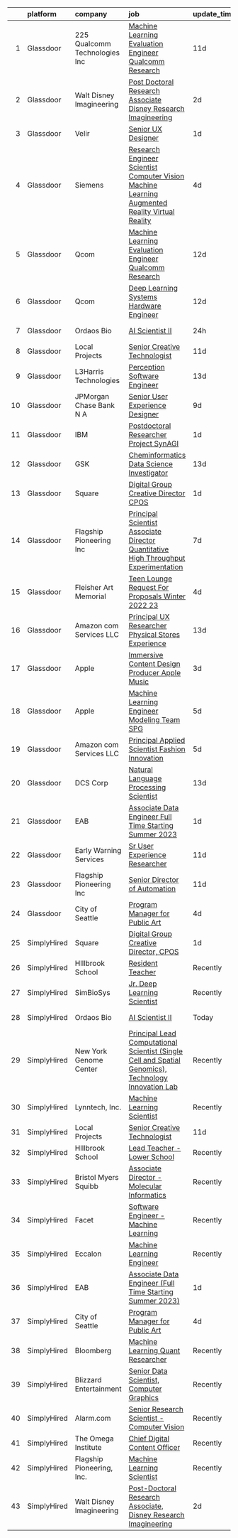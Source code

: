 

|    | platform    | company                        | job                                                                                                                                                                                                                                                                                                                                                                                                                                                                                                                                                                                                                                                                                                                                                                                                                                                                                                                                                                                                                                                                                                                                                                                                                                                                                                                                                                                 | update_time   | location                     |
|---:|:------------|:-------------------------------|:------------------------------------------------------------------------------------------------------------------------------------------------------------------------------------------------------------------------------------------------------------------------------------------------------------------------------------------------------------------------------------------------------------------------------------------------------------------------------------------------------------------------------------------------------------------------------------------------------------------------------------------------------------------------------------------------------------------------------------------------------------------------------------------------------------------------------------------------------------------------------------------------------------------------------------------------------------------------------------------------------------------------------------------------------------------------------------------------------------------------------------------------------------------------------------------------------------------------------------------------------------------------------------------------------------------------------------------------------------------------------------|:--------------|:-----------------------------|
|  1 | Glassdoor   | 225 Qualcomm Technologies  Inc | [Machine Learning Evaluation Engineer  Qualcomm Research](https://www.glassdoor.com/partner/jobListing.htm?pos=123&ao=1136043&s=58&guid=00000182aa91b390a721f02d4c56cbde&src=GD_JOB_AD&t=SR&vt=w&cs=1_f76a6fd2&cb=1660719051968&jobListingId=1008054781830&jrtk=3-0-1gal93cu2imb1801-1gal93cuihaqh800-8b21ce2119ee6c7b-)                                                                                                                                                                                                                                                                                                                                                                                                                                                                                                                                                                                                                                                                                                                                                                                                                                                                                                                                                                                                                                                            | 11d           | San Diego, CA                |
|  2 | Glassdoor   | Walt Disney Imagineering       | [Post Doctoral Research Associate  Disney Research Imagineering](https://www.glassdoor.com/partner/jobListing.htm?pos=101&ao=1110586&s=58&guid=00000182aa91b390a721f02d4c56cbde&src=GD_JOB_AD&t=SR&vt=w&cs=1_732c7937&cb=1660719051963&jobListingId=1008070871758&cpc=32EE424DE2B657EB&jrtk=3-0-1gal93cu2imb1801-1gal93cuihaqh800-094cb28899651f1e--6NYlbfkN0DAFTyt7pbDCC2JPO79CSdi1dIb81yjczP5qsKcZIxgiYm3-7g-689UDqHItQTwke9Fx28i8WvyzUKXqY8nPuZwaZLte5ddTqjQHCSuU5-ym2PGqwmmKXFtINbEiUYIg1mB-NmFatQHYkr_1eGlerVcAfCzygTPNzjEtBLdlkoRyky_9xS5n_0hY-Vwn_TfPXDlLgaRuMND-F4yTXrEqfD6xnzbJxdHdOPsNDQF_rt-KtNVVNdVpJNsSWoZGgH0EXha3fkBBUSWveLRWuOtrip5GW7WlY4mJo8eQYF_PoO_04D7JfsTYpuaR7KWHaDd7KUgmVqGeAmCmePRJpDxHuHg99BMXSI9eQNi2Xz9FVj6k3FD2_QEeT9vWUgl0TETPGHzvCEZYuSY3WX7cCrwJISfvaQ-B4Toi0tRxmueXFqFUqrNWqS8EYiRDdPcgEDMoYY%3D)                                                                                                                                                                                                                                                                                                                                                                                                                                                                                                                                                  | 2d            | Glendale, CA                 |
|  3 | Glassdoor   | Velir                          | [Senior UX Designer](https://www.glassdoor.com/partner/jobListing.htm?pos=124&ao=1136043&s=58&guid=00000182aa91b390a721f02d4c56cbde&src=GD_JOB_AD&t=SR&vt=w&cs=1_8e5fc089&cb=1660719051968&jobListingId=1008072699619&jrtk=3-0-1gal93cu2imb1801-1gal93cuihaqh800-11a8ffb9c39f776c-)                                                                                                                                                                                                                                                                                                                                                                                                                                                                                                                                                                                                                                                                                                                                                                                                                                                                                                                                                                                                                                                                                                 | 1d            | United States                |
|  4 | Glassdoor   | Siemens                        | [Research Engineer   Scientist  Computer Vision  Machine Learning  Augmented Reality   Virtual Reality](https://www.glassdoor.com/partner/jobListing.htm?pos=121&ao=1136043&s=58&guid=00000182aa91b390a721f02d4c56cbde&src=GD_JOB_AD&t=SR&vt=w&cs=1_e79b8971&cb=1660719051968&jobListingId=1008068126964&jrtk=3-0-1gal93cu2imb1801-1gal93cuihaqh800-e6ebea1e9839fbca-)                                                                                                                                                                                                                                                                                                                                                                                                                                                                                                                                                                                                                                                                                                                                                                                                                                                                                                                                                                                                              | 4d            | Chicago, IL                  |
|  5 | Glassdoor   | Qcom                           | [Machine Learning Evaluation Engineer  Qualcomm Research](https://www.glassdoor.com/partner/jobListing.htm?pos=116&ao=1136043&s=58&guid=00000182aa91b390a721f02d4c56cbde&src=GD_JOB_AD&t=SR&vt=w&cs=1_d8ed907b&cb=1660719051965&jobListingId=1008053405367&jrtk=3-0-1gal93cu2imb1801-1gal93cuihaqh800-e31e39029997ac08-)                                                                                                                                                                                                                                                                                                                                                                                                                                                                                                                                                                                                                                                                                                                                                                                                                                                                                                                                                                                                                                                            | 12d           | San Diego, CA                |
|  6 | Glassdoor   | Qcom                           | [Deep Learning Systems Hardware Engineer](https://www.glassdoor.com/partner/jobListing.htm?pos=110&ao=1136043&s=58&guid=00000182aa91b390a721f02d4c56cbde&src=GD_JOB_AD&t=SR&vt=w&cs=1_5b63b3ad&cb=1660719051964&jobListingId=1008054096328&jrtk=3-0-1gal93cu2imb1801-1gal93cuihaqh800-f2de1cf3034822a6-)                                                                                                                                                                                                                                                                                                                                                                                                                                                                                                                                                                                                                                                                                                                                                                                                                                                                                                                                                                                                                                                                            | 12d           | San Diego, CA                |
|  7 | Glassdoor   | Ordaos Bio                     | [AI Scientist II](https://www.glassdoor.com/partner/jobListing.htm?pos=103&ao=1110586&s=58&guid=00000182aa91b390a721f02d4c56cbde&src=GD_JOB_AD&t=SR&vt=w&cs=1_6d31c822&cb=1660719051964&jobListingId=1008073833681&cpc=451933188B21919D&jrtk=3-0-1gal93cu2imb1801-1gal93cuihaqh800-a9b8b5c041307424--6NYlbfkN0DG4ntHtB_rMsnfhgmnSvK2brktLme1L4SiDeJjQ-izrVOLqRJ5-yjEhSyAj73O13S_IEOR7_PpnawSCvmRKLMLCmeRXI8Ce8GXTbWY8dKa6NnZHojXDhfPofRgzHxVBTv7PP0I_CZroco8vAFRUy1BLzeOgP3DfalDdYY4f4PuAp-8ud9yLXBelfvO1aVLgCj6pL_RA610vFhPVTY5tJCXl_iu0h-KIlkWI9VQh0CKhY-GGOyU0gI_KviAowTajbojbBGJHb5XEBvQA_rxyio__q16tDol3EjEo9eP2L65ty95wXvD4NTJVGGkytmjwf66__KxTJolekZCMDZkQTU3fML_M_8uN1KV3KnaPloNzdh8ayBuz6xcnDsZzueeZ-QP37fP2kIT8MfgxAoOJFlxl7eFFWm4TH1f91MfE_H3b8u92503mVjki-DGUvzw-H-g2GeVuhw0-yFchACvGK9dlUXta_JsNEfRBulqlO7aavuuU2A1tnTM9Z-TkLDMdYJruuyHnmZMhS22aXJKmEdZAz2foGGvoqLz_wMrN_ahpwSMhoB-ScpsgkdnA5RucOxonT7fAu-qABYZ2tua_jFgnA77nJDqzIwV-5ExnUu03zBkdALYiIRmD__PMZZtNC4t6pkm-_dG6TSOaiqMCOzzfMG1oeayQrdSUK8OOO8ZWuwOSLfsXrLKOml470b2PCbPaDhawAPFjOM1qBmAnXQPgCd1ieQPicGtCiGQuKzBT08eItzWDvj9mCFo6zQHjdz0z9qMa0YPh5WQFRbxW4WtsEAWXIFBzM_ETKDNYgUUdtzp847z66VeBcVROnSFmyiPBofGqi0k3bV4Kjm_aDROMyXpW2FWcDFtEZZgYRZGELO06EebMu0TXJjKgR1WdwdDiKfM3Jlk_PywDWB76FFc2mvzI9FfnjHnuXkPJze7yQ6rtXLE97E_cIHQzBGZxS0puJLU2Wdn_OY24uDKC62T)                                               | 24h           | New York, NY                 |
|  8 | Glassdoor   | Local Projects                 | [Senior Creative Technologist](https://www.glassdoor.com/partner/jobListing.htm?pos=104&ao=1110586&s=58&guid=00000182aa91b390a721f02d4c56cbde&src=GD_JOB_AD&t=SR&vt=w&cs=1_180a0157&cb=1660719051964&jobListingId=1008055604398&cpc=FA84DF7EA1EC2398&jrtk=3-0-1gal93cu2imb1801-1gal93cuihaqh800-8eb72e4f7635e7ce--6NYlbfkN0DG4ntHtB_rMsnfhgmnSvK2brktLme1L4SiDeJjQ-izrVOLqRJ5-yjEhSyAj73O13S2BvhtnUA5xilgSmeS1LLEG6_k5Rk2SUw2e7veWb4f5EQ1lq7ZfdETmXqYj7iKNYFi4AUmSC-9AExW8or4bFX1ay8G5knrVhX_LK4vsby8iyaE10jiJ3CPTCrufH-xEOvVa6LfH2UwL1G4ncnOqcYyBhIieEGYTYPUwJ4tzsnFAeRYkgQw_cW-paq8SeHUlD9GPABIy3rlFfCQ98LGRT8BbKnDEqdaOdvwgIt7cIqlfcK50Y1Xv2xbNfnT7SSybsmPy8mtjH2tuF_ldlgJ0Yv4bQjQfwq4rxAIETVMRR1CMMrAm6giVAXOzJHW3B2b1TtRwPHImTCNbh9pWphZbMVKLJxxIGefehZaYi0IqYyEi7Nwl6kLASoeN0sb3kGAfhkg8tEBLMNm7ZEzXXn6SlcG1HVtNio854GenLBlOdacGe5UChH99OHyy-w4sqpVJWp164CoVbefkkHYmtwmS0CjVKJcqKIFJ_euPWU_qLX91f-hpJXwZaq1sUvbEnBFZQyAubgm-6nR_Ejyljp5T12XxtZ9fR5fyX47_gM2vnb-ETFx37fNI3LCiA5js3JmJrAYCXtB-ttkeiXIeOZiVhfsvGmWNrZskdP4IhefxFNsvy7jhosIGf2Dlwr-TUidKYGyE24lKzRvYr8zwXHd_pPGH4za5SYDWg7A-bD7IU6fb-AxBGemZwOxC7NQ_iHJ5SE_dtxf0gOOk7nYObbvbHQgOt1IAZi_3KPbkuXiNGfbE1gubCNL74jF5L3O8BHXpq73xqVqogypA9ZFLwvZN5LlmpZosmRJ3g1Ar5wiaR_TO26LRwGvSk3rUpAKQT1RU9PWdrXSiRjdGQTInmgZOKV1ZDAz5bHN5XH_FlIAeScsa6Wdh6cZNP6vDxmpHpLoziEqSHNB6W9PDVeL7rAZkgJV00IRq5rHP1g%3D)                    | 11d           | Manhattan                    |
|  9 | Glassdoor   | L3Harris Technologies          | [Perception Software Engineer](https://www.glassdoor.com/partner/jobListing.htm?pos=122&ao=1136043&s=58&guid=00000182aa91b390a721f02d4c56cbde&src=GD_JOB_AD&t=SR&vt=w&cs=1_a33f07c3&cb=1660719051968&jobListingId=1008049597801&jrtk=3-0-1gal93cu2imb1801-1gal93cuihaqh800-e48f99b230a01954-)                                                                                                                                                                                                                                                                                                                                                                                                                                                                                                                                                                                                                                                                                                                                                                                                                                                                                                                                                                                                                                                                                       | 13d           | Lafayette, LA                |
| 10 | Glassdoor   | JPMorgan Chase Bank  N A       | [Senior User Experience Designer](https://www.glassdoor.com/partner/jobListing.htm?pos=119&ao=1136043&s=58&guid=00000182aa91b390a721f02d4c56cbde&src=GD_JOB_AD&t=SR&vt=w&cs=1_f0a9d058&cb=1660719051965&jobListingId=1008059216003&jrtk=3-0-1gal93cu2imb1801-1gal93cuihaqh800-4635ccbdd7213e58-)                                                                                                                                                                                                                                                                                                                                                                                                                                                                                                                                                                                                                                                                                                                                                                                                                                                                                                                                                                                                                                                                                    | 9d            | Chicago, IL                  |
| 11 | Glassdoor   | IBM                            | [Postdoctoral Researcher   Project SynAGI](https://www.glassdoor.com/partner/jobListing.htm?pos=107&ao=1136043&s=58&guid=00000182aa91b390a721f02d4c56cbde&src=GD_JOB_AD&t=SR&vt=w&cs=1_54d31147&cb=1660719051964&jobListingId=1008072553813&jrtk=3-0-1gal93cu2imb1801-1gal93cuihaqh800-7e4e3c2dae212fb3-)                                                                                                                                                                                                                                                                                                                                                                                                                                                                                                                                                                                                                                                                                                                                                                                                                                                                                                                                                                                                                                                                           | 1d            | Yorktown Heights, NY         |
| 12 | Glassdoor   | GSK                            | [Cheminformatics   Data Science  Investigator](https://www.glassdoor.com/partner/jobListing.htm?pos=111&ao=1136043&s=58&guid=00000182aa91b390a721f02d4c56cbde&src=GD_JOB_AD&t=SR&vt=w&cs=1_f2213ab3&cb=1660719051964&jobListingId=1008051681276&jrtk=3-0-1gal93cu2imb1801-1gal93cuihaqh800-50a7c1e38c3d8577-)                                                                                                                                                                                                                                                                                                                                                                                                                                                                                                                                                                                                                                                                                                                                                                                                                                                                                                                                                                                                                                                                       | 13d           | Collegeville, PA             |
| 13 | Glassdoor   | Square                         | [Digital Group Creative Director  CPOS](https://www.glassdoor.com/partner/jobListing.htm?pos=106&ao=1136043&s=58&guid=00000182aa91b390a721f02d4c56cbde&src=GD_JOB_AD&t=SR&vt=w&cs=1_efd62a83&cb=1660719051964&jobListingId=1008072943733&jrtk=3-0-1gal93cu2imb1801-1gal93cuihaqh800-b60cda63394609e2-)                                                                                                                                                                                                                                                                                                                                                                                                                                                                                                                                                                                                                                                                                                                                                                                                                                                                                                                                                                                                                                                                              | 1d            | Portland, OR                 |
| 14 | Glassdoor   | Flagship Pioneering  Inc       | [Principal Scientist Associate Director   Quantitative High Throughput Experimentation](https://www.glassdoor.com/partner/jobListing.htm?pos=113&ao=1136043&s=58&guid=00000182aa91b390a721f02d4c56cbde&src=GD_JOB_AD&t=SR&vt=w&ea=1&cs=1_f3cc01c6&cb=1660719051965&jobListingId=1008063455944&jrtk=3-0-1gal93cu2imb1801-1gal93cuihaqh800-c171a9add03c2359-)                                                                                                                                                                                                                                                                                                                                                                                                                                                                                                                                                                                                                                                                                                                                                                                                                                                                                                                                                                                                                         | 7d            | Boston, MA                   |
| 15 | Glassdoor   | Fleisher Art Memorial          | [Teen Lounge Request For Proposals  Winter 2022 23](https://www.glassdoor.com/partner/jobListing.htm?pos=112&ao=1136043&s=58&guid=00000182aa91b390a721f02d4c56cbde&src=GD_JOB_AD&t=SR&vt=w&cs=1_19a0b95a&cb=1660719051965&jobListingId=1008069323822&jrtk=3-0-1gal93cu2imb1801-1gal93cuihaqh800-8467327c19ec71f5-)                                                                                                                                                                                                                                                                                                                                                                                                                                                                                                                                                                                                                                                                                                                                                                                                                                                                                                                                                                                                                                                                  | 4d            | Philadelphia, PA             |
| 16 | Glassdoor   | Amazon com Services LLC        | [Principal UX Researcher  Physical Stores Experience](https://www.glassdoor.com/partner/jobListing.htm?pos=118&ao=1136043&s=58&guid=00000182aa91b390a721f02d4c56cbde&src=GD_JOB_AD&t=SR&vt=w&cs=1_70293b02&cb=1660719051965&jobListingId=1008049352071&jrtk=3-0-1gal93cu2imb1801-1gal93cuihaqh800-4b61986acc1474bc-)                                                                                                                                                                                                                                                                                                                                                                                                                                                                                                                                                                                                                                                                                                                                                                                                                                                                                                                                                                                                                                                                | 13d           | Seattle, WA                  |
| 17 | Glassdoor   | Apple                          | [Immersive Content Design Producer   Apple Music](https://www.glassdoor.com/partner/jobListing.htm?pos=102&ao=1110586&s=58&guid=00000182aa91b390a721f02d4c56cbde&src=GD_JOB_AD&t=SR&vt=w&cs=1_a2663fd0&cb=1660719051963&jobListingId=1008069556268&cpc=3BA4CE39D5B5DEF5&jrtk=3-0-1gal93cu2imb1801-1gal93cuihaqh800-66f7682de66826e6--6NYlbfkN0BvKrLyj5gPmtZO9T8euul8TCxuuKNOtzRJOomxnwSEodTz2Bc-sPZl29JElYHfcoRyptQvj7xlkriqhxG50_dXLQzgfASxZAP8PmeLh9zWp-pplDUED6ovo3wK-KMzZ6GKsOSk90PpRLLD7vZEAfVFM9MGcY7Wc_GSrB7jRN1ff8vOWCGcUvYZdGaqxJ0LOl5LeYeqFQxzR04u95ouJu_dkhmI7h3dssXg8I9jr93HmdrG8djoVYbY3xM1csH51sHUlGhQ4DP4wQxJPjLNiqkNBDeZEWVaiEJOJI6K33DojVbNahzTg5IhPxWcyh951pcWzsav3zIW1vc-kvMruCPeOHlpKFN1rtNI79Sso_VCmy1ijeJhq9B9k4kmdBTC0LX7ij9SdYGGMO2igKeKxSkEA4GxMUKmJwilhfkJH8VirlSQn3PNoLpfgtW7s7_4he0CF_Lb0GQeQm9-m4pVd-hxFgjRYxBScj5gmNkXC835Vzk8uE-o1iEZf2rxzrGEVlmYiTUX6zABsC4HdWJo5vePSDz_4RaU8fUzJhsYkacwdvt6Xfot_SrT2nHdZMMJG-WABf0POjriM0x8PavmfMARgQZNsMKJMaauiG1JIhU0F-wKNLQqeVUxwtCB7Mp-mfHD1nGVBVzq0swBUz9P8YDD0ADszUL9fwL3imJiZQK3rPFz2039uwFUtFZqJj2FoTTx6TJ27GH3aqHseYzzkV-PjdowlZVFgGbS6q1Ci63VF7SosvnYVmLSjNxbej9xCTCaRg9GNHuyC8Bcs4pNSqeSCkDI-vgORDo7xakCSJ1OhpiUCcrn2IMfX1__FRizm-Wp4UjMz5ohx2K0qIeskcwstotq-cEQPpngL4CdwUrqeAJhzoHQxQQYdOYWNd4Rbgj7o3wbNLzBcFNfTj92k8CETOWN7HDHgVr0PQg7ooMoN3JZoKOYpvvsTjFPNhuOy8IWFU13io0DhsvoLZaSOsHhCQzj8jlKPTQ%3D) | 3d            | Culver City, CA              |
| 18 | Glassdoor   | Apple                          | [Machine Learning Engineer  Modeling Team   SPG](https://www.glassdoor.com/partner/jobListing.htm?pos=109&ao=1136043&s=58&guid=00000182aa91b390a721f02d4c56cbde&src=GD_JOB_AD&t=SR&vt=w&cs=1_1990e9d8&cb=1660719051964&jobListingId=1008067850754&jrtk=3-0-1gal93cu2imb1801-1gal93cuihaqh800-06407493694b714b-)                                                                                                                                                                                                                                                                                                                                                                                                                                                                                                                                                                                                                                                                                                                                                                                                                                                                                                                                                                                                                                                                     | 5d            | Cupertino, CA                |
| 19 | Glassdoor   | Amazon com Services LLC        | [Principal Applied Scientist  Fashion Innovation](https://www.glassdoor.com/partner/jobListing.htm?pos=115&ao=1136043&s=58&guid=00000182aa91b390a721f02d4c56cbde&src=GD_JOB_AD&t=SR&vt=w&cs=1_b54d1a16&cb=1660719051965&jobListingId=1008067385941&jrtk=3-0-1gal93cu2imb1801-1gal93cuihaqh800-a72884d7557996d5-)                                                                                                                                                                                                                                                                                                                                                                                                                                                                                                                                                                                                                                                                                                                                                                                                                                                                                                                                                                                                                                                                    | 5d            | Sunnyvale, CA                |
| 20 | Glassdoor   | DCS Corp                       | [Natural Language Processing Scientist](https://www.glassdoor.com/partner/jobListing.htm?pos=114&ao=1136043&s=58&guid=00000182aa91b390a721f02d4c56cbde&src=GD_JOB_AD&t=SR&vt=w&cs=1_0fe86fec&cb=1660719051965&jobListingId=1008049326315&jrtk=3-0-1gal93cu2imb1801-1gal93cuihaqh800-387dbb19297c16e0-)                                                                                                                                                                                                                                                                                                                                                                                                                                                                                                                                                                                                                                                                                                                                                                                                                                                                                                                                                                                                                                                                              | 13d           | Dayton, OH                   |
| 21 | Glassdoor   | EAB                            | [Associate Data Engineer  Full Time Starting Summer 2023 ](https://www.glassdoor.com/partner/jobListing.htm?pos=108&ao=1136043&s=58&guid=00000182aa91b390a721f02d4c56cbde&src=GD_JOB_AD&t=SR&vt=w&cs=1_a937a0a0&cb=1660719051964&jobListingId=1008071825333&jrtk=3-0-1gal93cu2imb1801-1gal93cuihaqh800-30fa73502429d50f-)                                                                                                                                                                                                                                                                                                                                                                                                                                                                                                                                                                                                                                                                                                                                                                                                                                                                                                                                                                                                                                                           | 1d            | Remote                       |
| 22 | Glassdoor   | Early Warning Services         | [Sr  User Experience Researcher](https://www.glassdoor.com/partner/jobListing.htm?pos=117&ao=1136043&s=58&guid=00000182aa91b390a721f02d4c56cbde&src=GD_JOB_AD&t=SR&vt=w&cs=1_6a358748&cb=1660719051965&jobListingId=1008056182932&jrtk=3-0-1gal93cu2imb1801-1gal93cuihaqh800-8c42f50f7842f8ba-)                                                                                                                                                                                                                                                                                                                                                                                                                                                                                                                                                                                                                                                                                                                                                                                                                                                                                                                                                                                                                                                                                     | 11d           | San Francisco, CA            |
| 23 | Glassdoor   | Flagship Pioneering  Inc       | [Senior Director of Automation](https://www.glassdoor.com/partner/jobListing.htm?pos=120&ao=1136043&s=58&guid=00000182aa91b390a721f02d4c56cbde&src=GD_JOB_AD&t=SR&vt=w&ea=1&cs=1_bd47ec2b&cb=1660719051967&jobListingId=1008056451297&jrtk=3-0-1gal93cu2imb1801-1gal93cuihaqh800-3f1dd78579eb2f7a-)                                                                                                                                                                                                                                                                                                                                                                                                                                                                                                                                                                                                                                                                                                                                                                                                                                                                                                                                                                                                                                                                                 | 11d           | Boston, MA                   |
| 24 | Glassdoor   | City of Seattle                | [Program Manager for Public Art](https://www.glassdoor.com/partner/jobListing.htm?pos=105&ao=1136043&s=58&guid=00000182aa91b390a721f02d4c56cbde&src=GD_JOB_AD&t=SR&vt=w&cs=1_98f009cb&cb=1660719051964&jobListingId=1008069035725&jrtk=3-0-1gal93cu2imb1801-1gal93cuihaqh800-27538df194d2cfde-)                                                                                                                                                                                                                                                                                                                                                                                                                                                                                                                                                                                                                                                                                                                                                                                                                                                                                                                                                                                                                                                                                     | 4d            | Washington State             |
| 25 | SimplyHired | Square                         | [Digital Group Creative Director, CPOS](https://www.simplyhired.com/job/VcUqXwrXqrT8Fg9WaWtqILclbPbcz7ZANrWBbDGRQ8QdvbO8tQYGNw?q=generative+art)                                                                                                                                                                                                                                                                                                                                                                                                                                                                                                                                                                                                                                                                                                                                                                                                                                                                                                                                                                                                                                                                                                                                                                                                                                    | 1d            | New York, NY +2 locations    |
| 26 | SimplyHired | HIllbrook School               | [Resident Teacher](https://www.simplyhired.com/job/ChngzFNlRif50GXH6bPO6W01YyghpWI-wYlkGi2HAwqNndkwoOXVEw?q=generative+art)                                                                                                                                                                                                                                                                                                                                                                                                                                                                                                                                                                                                                                                                                                                                                                                                                                                                                                                                                                                                                                                                                                                                                                                                                                                         | Recently      | Los Gatos, CA                |
| 27 | SimplyHired | SimBioSys                      | [Jr. Deep Learning Scientist](https://www.simplyhired.com/job/QLKBeB213mb3gEI9hwxK3u6dwygDRzLsU5l729hCydJRHwl7Zh9bqA?q=generative+art)                                                                                                                                                                                                                                                                                                                                                                                                                                                                                                                                                                                                                                                                                                                                                                                                                                                                                                                                                                                                                                                                                                                                                                                                                                              | Recently      | Chicago, IL                  |
| 28 | SimplyHired | Ordaos Bio                     | [AI Scientist II](https://www.simplyhired.com/job/PuN7z6G_oXPgEF6e4JN0TDj7XGuoe-qo7-0I7d8Wz3zclLfxdWrfMA?q=generative+art)                                                                                                                                                                                                                                                                                                                                                                                                                                                                                                                                                                                                                                                                                                                                                                                                                                                                                                                                                                                                                                                                                                                                                                                                                                                          | Today         | New York, NY                 |
| 29 | SimplyHired | New York Genome Center         | [Principal Lead Computational Scientist (Single Cell and Spatial Genomics), Technology Innovation Lab](https://www.simplyhired.com/job/uzMwTe02YhYYOoPnwXaNOXeOtpdHapy7Y2W2nIcIev3YzsCtsVRCRA?q=generative+art)                                                                                                                                                                                                                                                                                                                                                                                                                                                                                                                                                                                                                                                                                                                                                                                                                                                                                                                                                                                                                                                                                                                                                                     | Recently      | New York, NY                 |
| 30 | SimplyHired | Lynntech, Inc.                 | [Machine Learning Scientist](https://www.simplyhired.com/job/ufu_VB-ph6AoEQUeUko2zbfmpy49IKpMa1hvYNm5dXGCxPaJMc42dA?q=generative+art)                                                                                                                                                                                                                                                                                                                                                                                                                                                                                                                                                                                                                                                                                                                                                                                                                                                                                                                                                                                                                                                                                                                                                                                                                                               | Recently      | College Station, TX          |
| 31 | SimplyHired | Local Projects                 | [Senior Creative Technologist](https://www.simplyhired.com/job/WmHdtkCzXpwbw1qe-t4VZGq063CV1r8XootsjwORJiTktBBdB06JYA?q=generative+art)                                                                                                                                                                                                                                                                                                                                                                                                                                                                                                                                                                                                                                                                                                                                                                                                                                                                                                                                                                                                                                                                                                                                                                                                                                             | 11d           | Manhattan, NY                |
| 32 | SimplyHired | HIllbrook School               | [Lead Teacher - Lower School](https://www.simplyhired.com/job/OUgAjM8ks4L2yKCovRzGlaOvlPEUEwL3o7pxp6h4-j5fkhU2dxbI8g?q=generative+art)                                                                                                                                                                                                                                                                                                                                                                                                                                                                                                                                                                                                                                                                                                                                                                                                                                                                                                                                                                                                                                                                                                                                                                                                                                              | Recently      | Los Gatos, CA                |
| 33 | SimplyHired | Bristol Myers Squibb           | [Associate Director - Molecular Informatics](https://www.simplyhired.com/job/6LUET-00J9FC82jcNozqbzcnMlTzIUjvX0PgAVt3914OdorFX8oQvA?q=generative+art)                                                                                                                                                                                                                                                                                                                                                                                                                                                                                                                                                                                                                                                                                                                                                                                                                                                                                                                                                                                                                                                                                                                                                                                                                               | Recently      | Cambridge, MA                |
| 34 | SimplyHired | Facet                          | [Software Engineer - Machine Learning](https://www.simplyhired.com/job/rRl7LpYqGiIowLAwzbrNzMgXtXTFbKgtp-z9fo66PKEqX4Q6nYlO_w?q=generative+art)                                                                                                                                                                                                                                                                                                                                                                                                                                                                                                                                                                                                                                                                                                                                                                                                                                                                                                                                                                                                                                                                                                                                                                                                                                     | Recently      | San Francisco, CA            |
| 35 | SimplyHired | Eccalon                        | [Machine Learning Engineer](https://www.simplyhired.com/job/z37uoA-U33Yd-ECAlgHqimqFhz1a0M0aWF3E7t3aMoFC0STzAjRntA?q=generative+art)                                                                                                                                                                                                                                                                                                                                                                                                                                                                                                                                                                                                                                                                                                                                                                                                                                                                                                                                                                                                                                                                                                                                                                                                                                                | Recently      | Hanover, MD                  |
| 36 | SimplyHired | EAB                            | [Associate Data Engineer (Full Time Starting Summer 2023)](https://www.simplyhired.com/job/-HhcdyU7TmLRjEbLriN9fTAsniE4tJDZNvID4ohz8HKmPPEIFuPTuw?q=generative+art)                                                                                                                                                                                                                                                                                                                                                                                                                                                                                                                                                                                                                                                                                                                                                                                                                                                                                                                                                                                                                                                                                                                                                                                                                 | 1d            | Richmond, VA +3 locations    |
| 37 | SimplyHired | City of Seattle                | [Program Manager for Public Art](https://www.simplyhired.com/job/wtB7DfD8e7HBKqF53IUAFMrrCUd5awHZEwcMnWuetrizc4hidg6RJw?q=generative+art)                                                                                                                                                                                                                                                                                                                                                                                                                                                                                                                                                                                                                                                                                                                                                                                                                                                                                                                                                                                                                                                                                                                                                                                                                                           | 4d            | Washington State +1 location |
| 38 | SimplyHired | Bloomberg                      | [Machine Learning Quant Researcher](https://www.simplyhired.com/job/VPoBWZeqtsL_I-8lUeUVH-XyL3kFT6mMxT20wo9--CNiv9Uav37p5Q?q=generative+art)                                                                                                                                                                                                                                                                                                                                                                                                                                                                                                                                                                                                                                                                                                                                                                                                                                                                                                                                                                                                                                                                                                                                                                                                                                        | Recently      | New York, NY                 |
| 39 | SimplyHired | Blizzard Entertainment         | [Senior Data Scientist, Computer Graphics](https://www.simplyhired.com/job/FiskW-Gz-FCAVeSnphMRdyWJsI2KrVP0qig6JTACI2hq1lHJkEOfoA?q=generative+art)                                                                                                                                                                                                                                                                                                                                                                                                                                                                                                                                                                                                                                                                                                                                                                                                                                                                                                                                                                                                                                                                                                                                                                                                                                 | Recently      | Irvine, CA                   |
| 40 | SimplyHired | Alarm.com                      | [Senior Research Scientist - Computer Vision](https://www.simplyhired.com/job/t4JIshlf3wjz_ErGnkfiB5V1DtniSgvM86CH-J_Kba60iigIGQbTmg?q=generative+art)                                                                                                                                                                                                                                                                                                                                                                                                                                                                                                                                                                                                                                                                                                                                                                                                                                                                                                                                                                                                                                                                                                                                                                                                                              | Recently      | Tysons Corner, VA            |
| 41 | SimplyHired | The Omega Institute            | [Chief Digital Content Officer](https://www.simplyhired.com/job/G1D9FkrcxrKb089KGIhcUtufe9nAciOmz-Z9jgwfR-iIJFIjtOIiiw?q=generative+art)                                                                                                                                                                                                                                                                                                                                                                                                                                                                                                                                                                                                                                                                                                                                                                                                                                                                                                                                                                                                                                                                                                                                                                                                                                            | Recently      | Rhinebeck, NY                |
| 42 | SimplyHired | Flagship Pioneering, Inc.      | [Machine Learning Scientist](https://www.simplyhired.com/job/3X042FJhtw7lQ4b-7qi0bTIs_-HyqMc352SYRp3_5kDLMom7s590Cg?q=generative+art)                                                                                                                                                                                                                                                                                                                                                                                                                                                                                                                                                                                                                                                                                                                                                                                                                                                                                                                                                                                                                                                                                                                                                                                                                                               | Recently      | Cambridge, MA                |
| 43 | SimplyHired | Walt Disney Imagineering       | [Post-Doctoral Research Associate, Disney Research Imagineering](https://www.simplyhired.com/job/EedC90rcqAW0npDJIsdfLuWx7OjAMiAKhIgfLZoTMxG2tdgd5zwFCA?q=generative+art)                                                                                                                                                                                                                                                                                                                                                                                                                                                                                                                                                                                                                                                                                                                                                                                                                                                                                                                                                                                                                                                                                                                                                                                                           | 2d            | Glendale, CA                 |